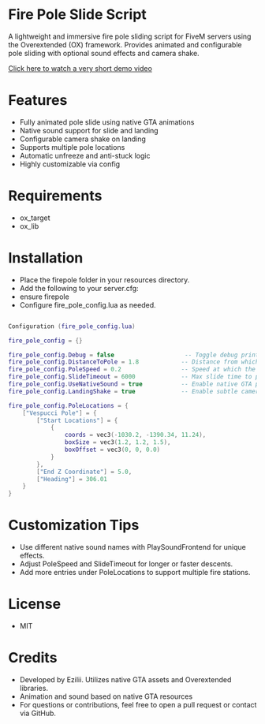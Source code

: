 # Fire Pole Slide Script

A lightweight and immersive fire pole sliding script for FiveM servers using the Overextended (OX) framework. Provides animated and configurable pole sliding with optional sound effects and camera shake.

[Click here to watch a very short demo video](https://www.youtube.com/watch?v=lGro457hOFY)

# Features

- Fully animated pole slide using native GTA animations
- Native sound support for slide and landing
- Configurable camera shake on landing
- Supports multiple pole locations
- Automatic unfreeze and anti-stuck logic
- Highly customizable via config

# Requirements

- ox_target
- ox_lib

# Installation

- Place the firepole folder in your resources directory.
- Add the following to your server.cfg:
- ensure firepole
- Configure fire_pole_config.lua as needed.

```lua

Configuration (fire_pole_config.lua)

fire_pole_config = {}

fire_pole_config.Debug = false                    -- Toggle debug prints and zone visuals
fire_pole_config.DistanceToPole = 1.8            -- Distance from which the player can activate the pole
fire_pole_config.PoleSpeed = 0.2                 -- Speed at which the player descends
fire_pole_config.SlideTimeout = 6000             -- Max slide time to prevent freezing
fire_pole_config.UseNativeSound = true           -- Enable native GTA parachute slide sound
fire_pole_config.LandingShake = true             -- Enable subtle camera shake on landing

fire_pole_config.PoleLocations = {
    ["Vespucci Pole"] = {
        ["Start Locations"] = {
            {
                coords = vec3(-1030.2, -1390.34, 11.24),
                boxSize = vec3(1.2, 1.2, 1.5),
                boxOffset = vec3(0, 0, 0.0)
            }
        },
        ["End Z Coordinate"] = 5.0,
        ["Heading"] = 306.01
    }
}

```

# Customization Tips

- Use different native sound names with PlaySoundFrontend for unique effects.
- Adjust PoleSpeed and SlideTimeout for longer or faster descents.
- Add more entries under PoleLocations to support multiple fire stations.

# License
- MIT

# Credits

- Developed by Ezilii. Utilizes native GTA assets and Overextended libraries.
- Animation and sound based on native GTA resources
- For questions or contributions, feel free to open a pull request or contact via GitHub.
